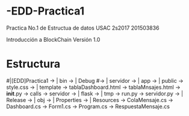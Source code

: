 # -EDD-Practica1
Practica No.1 de Estructua de datos USAC 2s2017 201503836

Introducción a BlockChain 
Versión 1.0

# Estructura

  #|[EDD]Practica1
    -> | bin
        -> | Debug
            #-> | servidor
                -> | app
                    -> | public
                        -> style.css
                    -> | template
                        -> tablaDashboard.html
                        -> tablaMnsajes.html
                    -> __init__.py
                    -> calls
                    -> servidor
                -> | flask
                -> | tmp
                -> run.py
                -> servidor.py
        -> | Release
    -> | obj
    -> | Properties
    -> | Resources
    -> ColaMensaje.cs
    -> Dashboard.cs
    -> Form1.cs
    -> Program.cs
    -> RespuestaMensaje.cs
